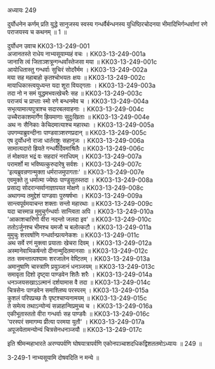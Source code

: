 अध्यायः 249

दुर्योधनेन कर्णम् प्रति युद्धे सानुजस्य स्वस्य गन्धर्वैर्बन्धनस्य युधिष्ठिरचोदनया भीमादिभिर्गन्धर्वाणां रणे पराजयस्य च कथनम् ॥ 1 ॥

दुर्योधन उवाच 	KK03-13-249-001  
अजानतस्ते राधेय नाभ्यसूयाम्यहं वचः ।	KK03-13-249-001a  
जानासि त्वं जिताञ्शत्रून्गन्धर्वांस्तेजसा मया ॥	KK03-13-249-001c  
आयोधितास्तु गन्धर्वाः सुचिरं सोदरैर्मम ।	KK03-13-249-002a  
मया सह महाबाहो कृतश्चोभयतः क्षयः ॥	KK03-13-249-002c  
मायाधिकास्त्वयुध्यन्त यदा शूरा वियद्गताः ।	KK03-13-249-003a  
तदा नो न समं युद्धमभवत्खेचरैः सह ॥	KK03-13-249-003c  
पराजयं च प्राप्ताः स्मो रणे बन्धनमेव च ।	KK03-13-249-004a  
सभृत्यामात्यपुत्राश्च सदारबलवाहनाः ।	KK03-13-249-004c  
उच्चैराकाशमार्गेण ह्रियमाणाः सुदुःखिताः ॥	KK03-13-249-004e  
अथ नः सैनिकाः केचिदमात्याश्च महारथाः ।	KK03-13-249-005a  
उपगम्याब्रुवन्दीनाः पाण्डवाञ्शरणप्रदान् ॥	KK03-13-249-005c  
एष दुर्योधनो राजा धार्तराष्ट्रः सहानुजः ।	KK03-13-249-006a  
सामात्यदारो ह्रियते गन्धर्वैर्दिवमाश्रितैः ॥	KK03-13-249-006c  
तं मोक्षयत भद्रं वः सहदारं नराधिपम् ।	KK03-13-249-007a  
परामर्शो मा भविष्यत्कुरुदारेषु सर्वशः ।	KK03-13-249-007c  
\'इत्यब्रुवन्रणान्मुक्ता धर्मराजमुपागताः\' ॥	KK03-13-249-007e  
एवमुक्ते तु धर्मात्मा ज्येष्ठः पाण्डुसुतस्तदा ।	KK03-13-249-008a  
प्रसाद्य सोदरान्सर्वानाज्ञापयत मोक्षणे ॥	KK03-13-249-008c  
अथागम्य तमुद्देशं पाण्डवाः पुरुषर्षभाः ।	KK03-13-249-009a  
सान्त्वपूर्वमयाचन्त शक्ताः सन्तो महारथाः ॥	KK03-13-249-009c  
यदा चास्मान्न मुमुचुर्गन्धर्वाः सान्त्विता अपि ।	KK03-13-249-010a  
\'आकाशचारिणो वीरा नदन्तो जलदा इव\' ॥	KK03-13-249-010c  
ततोऽर्जुनश्च भीमश्च यमजौ च बलोत्कटौ ।	KK03-13-249-011a  
मुमुचुः शरवर्षाणि गन्धर्वान्प्रत्यनेकशः ॥	KK03-13-249-011c  
अथ सर्वे रणं मुक्त्वा प्रयाताः खेचरा दिवम् ।	KK03-13-249-012a  
अस्मानेवाभिकर्षन्तो दीनान्मुदितमानसाः ॥	KK03-13-249-012c  
ततः समन्तात्पश्यामः शरजालेन वेष्टितम् ।	KK03-13-249-013a  
अमानुषाणि चास्त्राणि प्रयुञ्जानं धनञ्जयम् ॥	KK03-13-249-013c  
समावृता दिशो दृष्ट्वा पाण्डवेन शितैः शरैः ।	KK03-13-249-014a  
धनञ्जयसखाऽऽत्मानं दर्शयामास वै तदा ॥	KK03-13-249-014c  
चित्रसेनः पाण्डवेन समाश्लिष्य परस्परम् ।	KK03-13-249-015a  
कुशलं परिपप्रच्छ तैः पृष्टश्चाप्यनामयम् ॥	KK03-13-249-015c  
ते समेत्य तथाऽन्योन्यं सन्नाहान्विप्रमुच्य च ।	KK03-13-249-016a  
एकीभूतास्ततो वीरा गन्धर्वाः सह पाण्डवैः ॥	KK03-13-249-016c  
\'परस्परं समागम्य प्रीत्या परमया युतौ\' ।	KK03-13-249-017a  
अपूजयेतामन्योन्यं चित्रसेनधनञ्जयौ ॥	KK03-13-249-017c  

इति श्रीमन्महाभारते अरण्यपर्वणि घोषयात्रापर्वणि एकोनपञ्चाशदधिकद्विशततमोऽध्यायः ॥ 249 ॥

3-249-1 नाभ्यसूयामि दोषवदिति न मन्ये ॥
